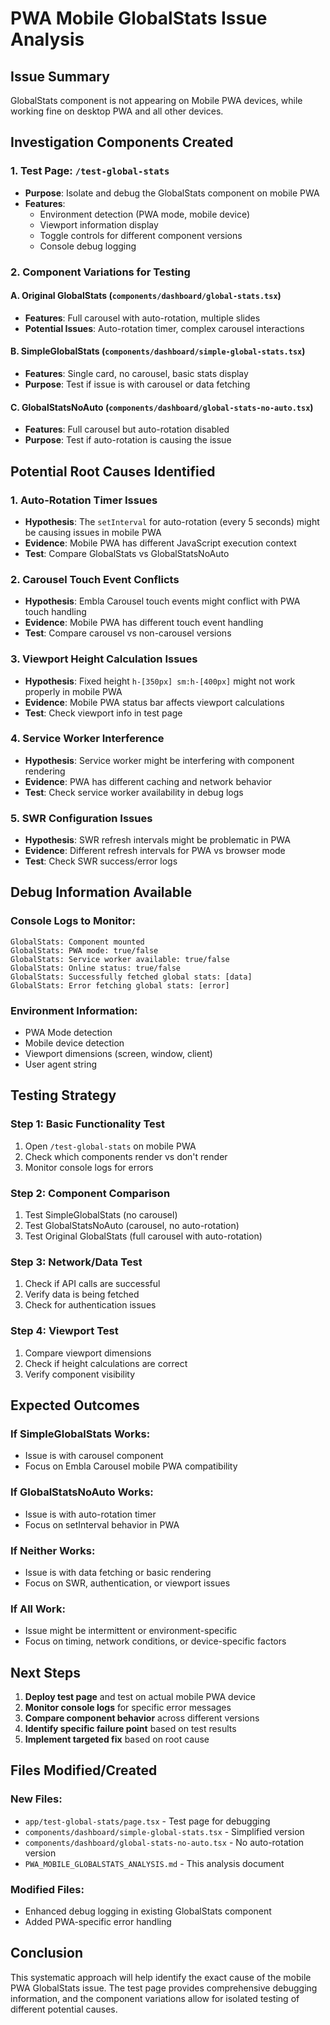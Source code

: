 # PWA Mobile GlobalStats Issue Analysis

## Issue Summary
GlobalStats component is not appearing on Mobile PWA devices, while working fine on desktop PWA and all other devices.

## Investigation Components Created

### 1. Test Page: `/test-global-stats`
- **Purpose**: Isolate and debug the GlobalStats component on mobile PWA
- **Features**:
  - Environment detection (PWA mode, mobile device)
  - Viewport information display
  - Toggle controls for different component versions
  - Console debug logging

### 2. Component Variations for Testing

#### A. Original GlobalStats (`components/dashboard/global-stats.tsx`)
- **Features**: Full carousel with auto-rotation, multiple slides
- **Potential Issues**: Auto-rotation timer, complex carousel interactions

#### B. SimpleGlobalStats (`components/dashboard/simple-global-stats.tsx`)
- **Features**: Single card, no carousel, basic stats display
- **Purpose**: Test if issue is with carousel or data fetching

#### C. GlobalStatsNoAuto (`components/dashboard/global-stats-no-auto.tsx`)
- **Features**: Full carousel but auto-rotation disabled
- **Purpose**: Test if auto-rotation is causing the issue

## Potential Root Causes Identified

### 1. **Auto-Rotation Timer Issues**
- **Hypothesis**: The `setInterval` for auto-rotation (every 5 seconds) might be causing issues in mobile PWA
- **Evidence**: Mobile PWA has different JavaScript execution context
- **Test**: Compare GlobalStats vs GlobalStatsNoAuto

### 2. **Carousel Touch Event Conflicts**
- **Hypothesis**: Embla Carousel touch events might conflict with PWA touch handling
- **Evidence**: Mobile PWA has different touch event handling
- **Test**: Compare carousel vs non-carousel versions

### 3. **Viewport Height Calculation Issues**
- **Hypothesis**: Fixed height `h-[350px] sm:h-[400px]` might not work properly in mobile PWA
- **Evidence**: Mobile PWA status bar affects viewport calculations
- **Test**: Check viewport info in test page

### 4. **Service Worker Interference**
- **Hypothesis**: Service worker might be interfering with component rendering
- **Evidence**: PWA has different caching and network behavior
- **Test**: Check service worker availability in debug logs

### 5. **SWR Configuration Issues**
- **Hypothesis**: SWR refresh intervals might be problematic in PWA
- **Evidence**: Different refresh intervals for PWA vs browser mode
- **Test**: Check SWR success/error logs

## Debug Information Available

### Console Logs to Monitor:
```
GlobalStats: Component mounted
GlobalStats: PWA mode: true/false
GlobalStats: Service worker available: true/false
GlobalStats: Online status: true/false
GlobalStats: Successfully fetched global stats: [data]
GlobalStats: Error fetching global stats: [error]
```

### Environment Information:
- PWA Mode detection
- Mobile device detection
- Viewport dimensions (screen, window, client)
- User agent string

## Testing Strategy

### Step 1: Basic Functionality Test
1. Open `/test-global-stats` on mobile PWA
2. Check which components render vs don't render
3. Monitor console logs for errors

### Step 2: Component Comparison
1. Test SimpleGlobalStats (no carousel)
2. Test GlobalStatsNoAuto (carousel, no auto-rotation)
3. Test Original GlobalStats (full carousel with auto-rotation)

### Step 3: Network/Data Test
1. Check if API calls are successful
2. Verify data is being fetched
3. Check for authentication issues

### Step 4: Viewport Test
1. Compare viewport dimensions
2. Check if height calculations are correct
3. Verify component visibility

## Expected Outcomes

### If SimpleGlobalStats Works:
- Issue is with carousel component
- Focus on Embla Carousel mobile PWA compatibility

### If GlobalStatsNoAuto Works:
- Issue is with auto-rotation timer
- Focus on setInterval behavior in PWA

### If Neither Works:
- Issue is with data fetching or basic rendering
- Focus on SWR, authentication, or viewport issues

### If All Work:
- Issue might be intermittent or environment-specific
- Focus on timing, network conditions, or device-specific factors

## Next Steps

1. **Deploy test page** and test on actual mobile PWA device
2. **Monitor console logs** for specific error messages
3. **Compare component behavior** across different versions
4. **Identify specific failure point** based on test results
5. **Implement targeted fix** based on root cause

## Files Modified/Created

### New Files:
- `app/test-global-stats/page.tsx` - Test page for debugging
- `components/dashboard/simple-global-stats.tsx` - Simplified version
- `components/dashboard/global-stats-no-auto.tsx` - No auto-rotation version
- `PWA_MOBILE_GLOBALSTATS_ANALYSIS.md` - This analysis document

### Modified Files:
- Enhanced debug logging in existing GlobalStats component
- Added PWA-specific error handling

## Conclusion

This systematic approach will help identify the exact cause of the mobile PWA GlobalStats issue. The test page provides comprehensive debugging information, and the component variations allow for isolated testing of different potential causes. 